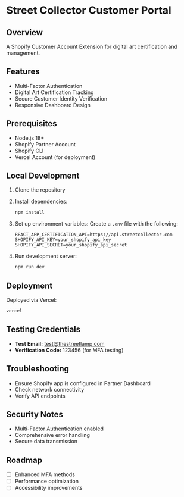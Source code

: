 # Street Collector Customer Portal

## Overview
A Shopify Customer Account Extension for digital art certification and management.

## Features
- Multi-Factor Authentication
- Digital Art Certification Tracking
- Secure Customer Identity Verification
- Responsive Dashboard Design

## Prerequisites
- Node.js 18+
- Shopify Partner Account
- Shopify CLI
- Vercel Account (for deployment)

## Local Development
1. Clone the repository
2. Install dependencies:
   ```bash
   npm install
   ```

3. Set up environment variables:
   Create a `.env` file with the following:
   ```
   REACT_APP_CERTIFICATION_API=https://api.streetcollector.com
   SHOPIFY_API_KEY=your_shopify_api_key
   SHOPIFY_API_SECRET=your_shopify_api_secret
   ```

4. Run development server:
   ```bash
   npm run dev
   ```

## Deployment
Deployed via Vercel:
```bash
vercel
```

## Testing Credentials
- **Test Email:** test@thestreetlamp.com
- **Verification Code:** 123456 (for MFA testing)

## Troubleshooting
- Ensure Shopify app is configured in Partner Dashboard
- Check network connectivity
- Verify API endpoints

## Security Notes
- Multi-Factor Authentication enabled
- Comprehensive error handling
- Secure data transmission

## Roadmap
- [ ] Enhanced MFA methods
- [ ] Performance optimization
- [ ] Accessibility improvements

